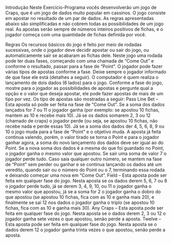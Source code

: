 Introdução Neste Exercício-Programa vocês desenvolverão um jogo de Craps, que é um jogo de dados muito popular em cassinos. O jogo consiste em apostar no resultado de um par de dados. As regras apresentadas abaixo são simplificadas e não cobrem todas as possibilidades de um jogo real. As apostas serão sempre de números inteiros positivos de fichas, e o jogador começa com uma quantidade de fichas definida por você. 
 
Regras Os recursos básicos do jogo é feito por meio de rodadas sucessivas, onde o jogador deve decidir apostar ou sair do jogo, ou automaticamente sair se acabaram as fichas dele. Neste jogo uma rodada pode ter duas fases, começando com uma chamada de “Come Out” e conforme o resultado, passar para a fase de “Point”. O jogador pode fazer várias tipos de apostas conforme a fase. Deixe sempre o jogador informado de que fase ele está (detalhes a seguir). O computador é quem realiza o lançamento de dois dados (6 lados) para o jogo. 
 Conforme a fase do jogo, mostre para o jogador as possibilidades de apostas e pergunte qual a opção e o valor que deseja apostar, ele pode fazer apostas de mais de um tipo por vez. Os tipo de apostas são mostradas a seguir: 
 Pass Line Bet – Esta aposta só pode ser feita na fase de “Come Out”. Se a soma dos dados lançados for 7 ou 11 o jogador ganha (por exemplo: se apostou 10 fichas, mantem as 10 e recebe mais 10). Já se os dados somarem 2, 3 ou 12 (chamado de craps) o jogador perde (ou seja, se apostou 10 fichas, não recebe nada e perde essas 10). Já se a soma dos dados der 4, 5, 6, 8, 9 ou 10 o jogo muda para a fase de “Point” e o objetivo muda. A aposta já feita continua valendo, porém, o valor tirado se torna o Point e para o jogador ganhar agora, a soma do novo lançamento dos dados deve ser igual ao do Point. Se a nova soma dos dados é a mesma do que foi guardado no Point, o jogador ganha o mesmo valor que apostou. Se sair uma soma de valor 7 o jogador perde tudo. Caso saia qualquer outro número, se mantem na fase de “Point” sem perder ou ganhar e se continua lançando os dados até um veredito, quando sair ou o número do Point ou o 7, terminando essa rodada e deixando começar uma nova em “Come Out”. 
 Field – Esta aposta pode ser feita em qualquer fase do jogo. Nesta aposta se os dados derem 5, 6, 7 ou 8 o jogador perde tudo, já se derem 3, 4, 9, 10, ou 11 o jogador ganha o mesmo valor que apostou, já se a soma for 2 o jogador ganha o dobro do que apostou (se apostou 10 fichas, fica com as 10 e ganha mais 20), e finalmente se sai 12 nos dados o jogador ganha o triplo (se apostou 10 fichas, fica com as 10 e ganha mais 30). 
 Any Craps – Esta aposta pode ser feita em qualquer fase do jogo. Nesta aposta se o dados derem 2, 3 ou 12 o jogador ganha sete vezes o que apostou, senão perde a aposta. 
 Twelve – Esta aposta pode ser feita em qualquer fase do jogo. Nesta aposta se o dados derem 12 o jogador ganha trinta vezes o que apostou, senão perde a aposta.
